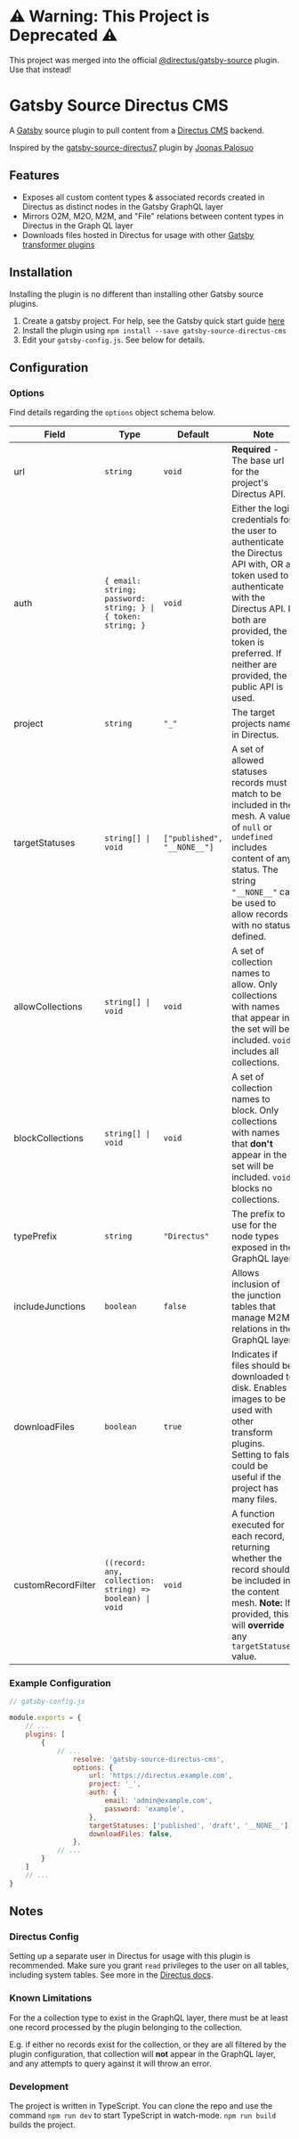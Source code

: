 # ⚠️ Warning: This Project is Deprecated ⚠️

This project was merged into the official [@directus/gatsby-source](https://github.com/directus/gatsby-source) plugin. Use that instead!

# Gatsby Source Directus CMS

A [Gatsby](https://www.gatsbyjs.org/) source plugin to pull content from a [Directus CMS](https://directus.io/) backend.

Inspired by the [gatsby-source-directus7](https://github.com/Jonesus/gatsby-source-directus7) plugin by [Joonas Palosuo](https://github.com/Jonesus)

## Features

- Exposes all custom content types & associated records created in Directus as distinct nodes in the Gatsby GraphQL layer
- Mirrors O2M, M2O, M2M, and "File" relations between content types in Directus in the Graph QL layer
- Downloads files hosted in Directus for usage with other [Gatsby transformer plugins](https://www.gatsbyjs.org/plugins/?=gatsby-transformer)

## Installation

Installing the plugin is no different than installing other Gatsby source plugins.

1) Create a gatsby project. For help, see the Gatsby quick start guide [here](https://www.gatsbyjs.org/docs/quick-start)
2) Install the plugin using ```npm install --save gatsby-source-directus-cms```
3) Edit your ```gatsby-config.js```. See below for details.

## Configuration

### Options

Find details regarding the ```options``` object schema below.

 | Field | Type |  Default | Note |
 | ----- | ---- | -------- | ----- |
 | url | ```string``` | ```void``` | **Required** - The base url for the project's Directus API. |
 | auth | ```{ email: string; password: string; } \| { token: string; }``` | ```void``` | Either the login credentials for the user to authenticate the Directus API with, OR a token used to authenticate with the Directus API. If both are provided, the token is preferred. If neither are provided, the public API is used. |
 | project | ```string``` | ```"_"``` | The target projects name in Directus. |
| targetStatuses | ```string[] \| void``` | ```["published", "__NONE__"]``` | A set of allowed statuses records must match to be included in the mesh. A value of ```null``` or ```undefined``` includes content of any status. The string ```"__NONE__"``` can be used to allow records with no status defined. |
 | allowCollections | ```string[] \| void``` | ```void``` | A set of collection names to allow. Only collections with names that appear in the set will be included. ```void``` includes all collections. |
 | blockCollections | ```string[] \| void``` | ```void``` | A set of collection names to block. Only collections with names that **don't** appear in the set will be included. ```void``` blocks no collections. |
 | typePrefix | ```string``` | ```"Directus"``` | The prefix to use for the node types exposed in the GraphQL layer. |
 | includeJunctions | ```boolean``` | ```false``` | Allows inclusion of the junction tables that manage M2M relations in the GraphQL layer. |
 | downloadFiles | ```boolean``` | ```true``` | Indicates if files should be downloaded to disk. Enables images to be used with other transform plugins. Setting to false could be useful if the project has many files. |
 | customRecordFilter | ```((record: any, collection: string) => boolean) \| void``` | ```void``` | A function executed for each record, returning whether the record should be included in the content mesh. **Note:** If provided, this will **override** any ```targetStatuses``` value. |

### Example Configuration

```js
// gatsby-config.js

module.exports = {
    // ...
    plugins: [
        {
            // ...
                resolve: 'gatsby-source-directus-cms',
                options: {
                    url: 'https://directus.example.com',
                    project: '_',
                    auth: {
                        email: 'admin@example.com',
                        password: 'example',
                    },
                    targetStatuses: ['published', 'draft', '__NONE__'],
                    downloadFiles: false,
                },
            // ...
        }
    ]
    // ...
}
```

## Notes

### Directus Config

Setting up a separate user in Directus for usage with this plugin is recommended. Make sure you grant ```read``` privileges to the user on all tables, including system tables. See more in the [Directus docs](https://docs.directus.io/guides/permissions.html#collection-level).

### Known Limitations

For the a collection type to exist in the GraphQL layer, there must be at least one record processed by the plugin belonging to the collection.

E.g. if either no records exist for the collection, or they are all filtered by the plugin configuration, that collection will **not** appear in the GraphQL layer, and any attempts to query against it will throw an error.

### Development

The project is written in TypeScript. You can clone the repo and use the command ```npm run dev``` to start TypeScript in watch-mode. ```npm run build``` builds the project.
